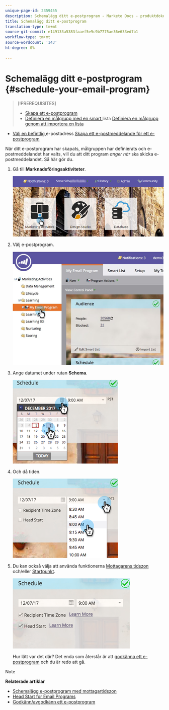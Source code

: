 ```yaml
---
unique-page-id: 2359455
description: Schemalägg ditt e-postprogram - Marketo Docs - produktdokumentation
title: Schemalägg ditt e-postprogram
translation-type: tm+mt
source-git-commit: e149133a5383faaef5e9c9b7775ae36e633ed7b1
workflow-type: tm+mt
source-wordcount: '143'
ht-degree: 0%

---
```



# Schemalägg ditt e-postprogram {#schedule-your-email-program}

>[!PREREQUISITES]
>
>* [Skapa ett e-postprogram](../../../../product-docs/email-marketing/email-programs/creating-an-email-program/create-an-email-program.md)
>* [Definiera en målgrupp med en smart ](../../../../product-docs/email-marketing/email-programs/managing-people-in-email-programs/define-an-audience-with-a-smart-list.md) lista  [Definiera en målgrupp genom att importera en lista](../../../../product-docs/email-marketing/email-programs/managing-people-in-email-programs/define-an-audience-by-importing-a-list.md)

   >
   >
* [Välj en befintlig ](choose-an-existing-email.md) e-postadress  [Skapa ett e-postmeddelande för ett e-postprogram](create-an-email-for-an-email-program.md)

>



När ditt e-postprogram har skapats, målgruppen har definierats och e-postmeddelandet har valts, vill du att ditt program *anger när* ska skicka e-postmeddelandet. Så här gör du.

1. Gå till **Marknadsföringsaktiviteter**.

   ![](assets/login-marketing-activities-1.png)

1. Välj e-postprogram.

   ![](assets/selectemailprogram-1.jpg)

1. Ange datumet under rutan **Schema**.

   ![](assets/image2017-12-5-14-3a4-3a28.png)

1. Och då tiden.

   ![](assets/image2017-12-5-14-3a3-3a58.png)

1. Du kan också välja att använda funktionerna [Mottagarens tidszon](scheduling-with-recipient-time-zone/schedule-email-programs-with-recipient-time-zone.md) och/eller [Startpunkt](head-start-for-email-programs.md).

   ![](assets/image2017-12-5-14-3a3-3a12.png)

   Hur lätt var det där? Det enda som återstår är att [godkänna ett e-postprogram](approve-unapprove-an-email-program.md) och du är redo att gå.

>[!NOTE]
>
>**Relaterade artiklar**
>
>* [Schemalägg e-postprogram med mottagartidszon](scheduling-with-recipient-time-zone/schedule-email-programs-with-recipient-time-zone.md)
>* [Head Start for Email Programs](head-start-for-email-programs.md)
>* [Godkänn/avgodkänn ett e-postprogram](approve-unapprove-an-email-program.md)

>



